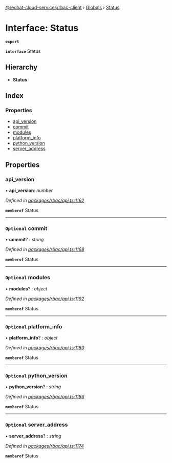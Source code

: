 [@redhat-cloud-services/rbac-client](../README.md) › [Globals](../globals.md) › [Status](status.md)

# Interface: Status

**`export`** 

**`interface`** Status

## Hierarchy

* **Status**

## Index

### Properties

* [api_version](status.md#api_version)
* [commit](status.md#optional-commit)
* [modules](status.md#optional-modules)
* [platform_info](status.md#optional-platform_info)
* [python_version](status.md#optional-python_version)
* [server_address](status.md#optional-server_address)

## Properties

###  api_version

• **api_version**: *number*

*Defined in [packages/rbac/api.ts:1162](https://github.com/RedHatInsights/javascript-clients/blob/master/packages/rbac/api.ts#L1162)*

**`memberof`** Status

___

### `Optional` commit

• **commit**? : *string*

*Defined in [packages/rbac/api.ts:1168](https://github.com/RedHatInsights/javascript-clients/blob/master/packages/rbac/api.ts#L1168)*

**`memberof`** Status

___

### `Optional` modules

• **modules**? : *object*

*Defined in [packages/rbac/api.ts:1192](https://github.com/RedHatInsights/javascript-clients/blob/master/packages/rbac/api.ts#L1192)*

**`memberof`** Status

___

### `Optional` platform_info

• **platform_info**? : *object*

*Defined in [packages/rbac/api.ts:1180](https://github.com/RedHatInsights/javascript-clients/blob/master/packages/rbac/api.ts#L1180)*

**`memberof`** Status

___

### `Optional` python_version

• **python_version**? : *string*

*Defined in [packages/rbac/api.ts:1186](https://github.com/RedHatInsights/javascript-clients/blob/master/packages/rbac/api.ts#L1186)*

**`memberof`** Status

___

### `Optional` server_address

• **server_address**? : *string*

*Defined in [packages/rbac/api.ts:1174](https://github.com/RedHatInsights/javascript-clients/blob/master/packages/rbac/api.ts#L1174)*

**`memberof`** Status

